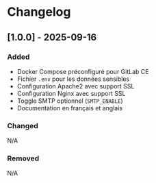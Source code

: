 # Changelog

## [1.0.0] - 2025-09-16

### Added

- Docker Compose préconfiguré pour GitLab CE
- Fichier `.env` pour les données sensibles
- Configuration Apache2 avec support SSL
- Configuration Nginx avec support SSL
- Toggle SMTP optionnel (`SMTP_ENABLE`)
- Documentation en français et anglais

### Changed

N/A

### Removed

N/A
